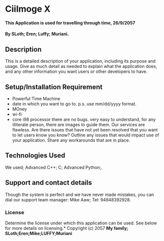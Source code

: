 # Ciilmoge X
#### This Application is used for travelling through time, 26/9/2057
#### By **SLoth; Eren; Luffy; Muriani.**
## Description
This is a detailed description of your application, including its purpose and usage.  Give as much detail as needed to explain what the application does, and any other information you want users or other developers to have. 
## Setup/Installation Requirement
* Powerful Time Machine
* date in which you want to go to. p.s. use mm/dd/yyyy format.
* MOney
* wi-fi
* core i98 processor
there are no bugs. very easy to understand, for any illiterate person, there are images to guide them. Our services are flawless.
Are there issues that have not yet been resolved that you want to let users know you know? Outline any issues that would impact use of your application. Share any workarounds that are in place. 
## Technologies Used
We used; Advanced C++; C;  Advanced Python;.
## Support and contact details
Though the system is perfect and we have never made mistakes, you can dial our support team manager: Mike Aaw; Tel: 94848392928.
### License
Determine the license under which this application can be used.  See below for more details on licensing.*
Copyright (c) 2057 **My family; SLoth;Eren;Mike;LUFFY;Muriani**
